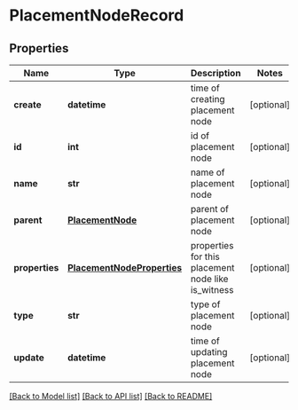 # PlacementNodeRecord

## Properties
Name | Type | Description | Notes
------------ | ------------- | ------------- | -------------
**create** | **datetime** | time of creating placement node | [optional] 
**id** | **int** | id of placement node | [optional] 
**name** | **str** | name of placement node | [optional] 
**parent** | [**PlacementNode**](PlacementNode.md) | parent of placement node | [optional] 
**properties** | [**PlacementNodeProperties**](PlacementNodeProperties.md) | properties for this placement node like is_witness | [optional] 
**type** | **str** | type of placement node | [optional] 
**update** | **datetime** | time of updating placement node | [optional] 

[[Back to Model list]](../README.md#documentation-for-models) [[Back to API list]](../README.md#documentation-for-api-endpoints) [[Back to README]](../README.md)



